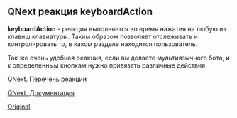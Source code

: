 ## QNext реакция keyboardAction

**keyboardAction** - реакция выполняется во время нажатия на любую из клавиш клавиатуры. Таким образом позволяет отслеживать и контролировать то, в каком разделе находится пользователь.



Так же очень удобная реакция, если вы делаете мультиязычного бота, и к определенным кнопкам нужно привязать различные действия.



[QNext. Перечень реакции](/docs-test/_export/reactions)

[QNext. Документация](/docs-test/_export)
  
[Original](https://telegra.ph/QNext-admin-reaction-keyboardAction-11-25)